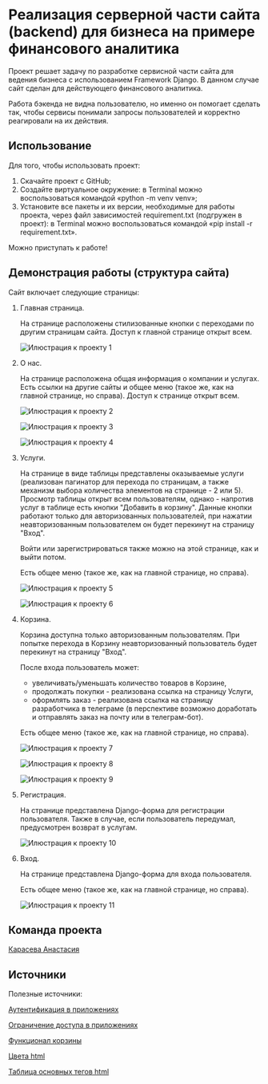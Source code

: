 # Реализация серверной части сайта (backend) для бизнеса на примере финансового аналитика

Проект решает задачу по разработке сервисной части сайта для ведения бизнеса с использованием Framework Django. В данном случае сайт сделан для действующего финансового аналитика.

Работа бэкенда не видна пользователю, но именно он помогает сделать так, чтобы сервисы понимали запросы пользователей и корректно реагировали на их действия.


## Использование
Для того, чтобы использовать проект:
1. Скачайте проект с GitHub;
2. Создайте виртуальное окружение: в Terminal можно воспользоваться командой «python -m venv venv»;
3. Установите все пакеты и их версии, необходимые для работы проекта, через файл зависимостей requirement.txt (подгружен в проект): в Terminal можно воспользоваться командой «pip install -r requirement.txt».  

Можно приступать к работе!


## Демонстрация работы (структура сайта)
Сайт включает следующие страницы:
1. Главная страница.
   
   На странице расположены стилизованные кнопки с переходами по другим страницам сайта. Доступ к главной странице открыт всем.
   
   ![Илюстрация к проекту 1](https://github.com/a-karaseva94/WebsiteForBusiness/blob/master/screenshorts%20работы%20сайта/Главная%20страница.png)
   
2. О нас.
   
   На странице расположена общая информация о компании и услугах. Есть ссылки на другие сайты и общее меню (такое же, как на главной странице, но справа).
   Доступ к странице открыт всем.
   
   ![Илюстрация к проекту 2](https://github.com/a-karaseva94/WebsiteForBusiness/blob/master/screenshorts%20работы%20сайта/О%20нас.png)
   
   ![Илюстрация к проекту 3](https://github.com/a-karaseva94/WebsiteForBusiness/blob/master/screenshorts%20работы%20сайта/Переход%20на%20сайт%20ФРП%20со%20страницы%20О%20нас.png)

   ![Илюстрация к проекту 4](https://github.com/a-karaseva94/WebsiteForBusiness/blob/master/screenshorts%20работы%20сайта/Переход%20на%20сайт%20РФРП%20со%20страницы%20О%20нас.png)
   
3. Услуги.
   
   На странице в виде таблицы представлены оказываемые услуги (реализован пагинатор для перехода по страницам, а также механизм выбора количества элементов на странице - 2 или 5). Просмотр таблицы открыт всем пользователям, однако - напротив услуг в таблице есть кнопки "Добавить в корзину". Данные кнопки работают только для авторизованных пользователей, при нажатии неавторизованным пользователем он будет перекинут на страницу "Вход".
   
   Войти или зарегистрироваться также можно на этой странице, как и выйти потом.
   
   Есть общее меню (такое же, как на главной странице, но справа).

   ![Илюстрация к проекту 5](https://github.com/a-karaseva94/WebsiteForBusiness/blob/master/screenshorts%20работы%20сайта/Услуги%20(без%20авторизации).png)
   
   ![Илюстрация к проекту 6](https://github.com/a-karaseva94/WebsiteForBusiness/blob/master/screenshorts%20работы%20сайта/Услуги%20(с%20авторизацией).png)
   
4. Корзина.
   
   Корзина доступна только авторизованным пользователям. При попытке перехода в Корзину неавторизованный пользователь будет перекинут на страницу "Вход".
   
   После входа пользователь может:
   - увеличивать/уменьшать количество товаров в Корзине,
   - продолжать покупки - реализована ссылка на страницу Услуги,
   - оформлять заказ - реализована ссылка на страницу разработчика в телеграме (в перспективе возможно доработать и отправлять заказ на почту или в телеграм-бот).
     
   Есть общее меню (такое же, как на главной странице, но справа).

   ![Илюстрация к проекту 7](https://github.com/a-karaseva94/WebsiteForBusiness/blob/master/screenshorts%20работы%20сайта/Корзина%20(открывается%20при%20авторизации).png)

   ![Илюстрация к проекту 8](https://github.com/a-karaseva94/WebsiteForBusiness/blob/master/screenshorts%20работы%20сайта/Корзина%20с%20товаром.png)

   ![Илюстрация к проекту 9](https://github.com/a-karaseva94/WebsiteForBusiness/blob/master/screenshorts%20работы%20сайта/Оформление%20из%20корзины.png)

5. Регистрация.
    
   На странице представлена Django-форма для регистрации пользователя. Также в случае, если пользователь передумал, предусмотрен возврат в услугам.

   ![Илюстрация к проекту 10](https://github.com/a-karaseva94/WebsiteForBusiness/blob/master/screenshorts%20работы%20сайта/Регистрация.png)
   
6. Вход.
   
   На странице представлена Django-форма для входа пользователя.
   
   Есть общее меню (такое же, как на главной странице, но справа).

   ![Илюстрация к проекту 11](https://github.com/a-karaseva94/WebsiteForBusiness/blob/master/screenshorts%20работы%20сайта/Вход.png)

   
## Команда проекта
[Карасева Анастасия](https://t.me/karasevaad)


## Источники

Полезные источники:

[Аутентификация в приложениях](https://tproger.ru/articles/kak-nastroit-autentifikaciyu-v-veb-prilozheniyah-na-django)

[Ограничение доступа в приложениях](https://proglib.io/p/django-s-nulya-chast-2-registraciya-avtorizaciya-ogranichenie-dostupa-2022-06-08)

[Функционал корзины](https://www.geeksforgeeks.org/how-to-add-cart-in-a-web-page-using-django/)

[Цвета html](https://colorscheme.ru/html-colors.html)

[Таблица основных тегов html](https://uguide.ru/tablica-osnovnykh-tegov-html-s-primerami)
